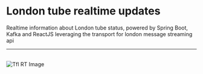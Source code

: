 # London tube realtime updates
Realtime information about London tube status, powered by Spring Boot, Kafka and ReactJS leveraging the transport for london message streaming api
<br />
<hr />
<br>
<img src="https://i.imgur.com/jS21bPq.gif" alt="Tfl RT Image" />

